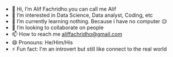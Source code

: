 - 👋 Hi, I’m Alif Fachridho.you can call me Alif
- 👀 I’m interested in Data Science, Data analyst, Coding, etc
- 🌱 I’m currently learning nothing. Because i have no computer 😥
- 💞️ I’m looking to collaborate on people 
- 📫 How to reach me aliffachridho@gmail.com
- 😄 Pronouns: He/Him/His
- ⚡ Fun fact: I'm an introvert but still like connect to the real world

<!---
alifachridho/alifachridho is a ✨ special ✨ repository because its `README.md` (this file) appears on your GitHub profile.
You can click the Preview link to take a look at your changes.
--->
